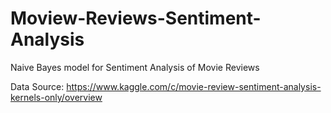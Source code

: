 # Moview-Reviews-Sentiment-Analysis
Naive Bayes model for Sentiment Analysis of Movie Reviews

Data Source: https://www.kaggle.com/c/movie-review-sentiment-analysis-kernels-only/overview
